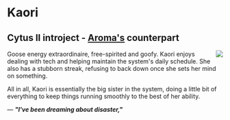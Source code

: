 # Kaori
## Cytus II introject - [Aroma's](/dossier/members/aroma.html) counterpart
<img align="right" src="https://i.imgur.com/vj6xE3V.jpg">

Goose energy extraordinaire, free-spirited and goofy. Kaori enjoys dealing with tech and helping maintain the system's daily schedule. She also has a stubborn streak, refusing to back down once she sets her mind on something.

All in all, Kaori is essentially the big sister in the system, doing a little bit of everything to keep things running smoothly to the best of her ability.

— ***"I've been dreaming about disaster,"***
